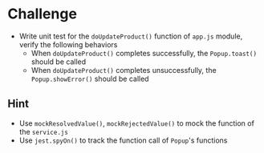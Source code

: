 # Challenge

- Write unit test for the `doUpdateProduct()` function of `app.js` module, verify the following behaviors
  - When `doUpdateProduct()` completes successfully, the `Popup.toast()` should be called
  - When `doUpdateProduct()` completes unsuccessfully, the `Popup.showError()` should be called

## Hint

- Use `mockResolvedValue()`, `mockRejectedValue()` to mock the function of the `service.js`
- Use `jest.spyOn()` to track the function call of `Popup`'s functions
